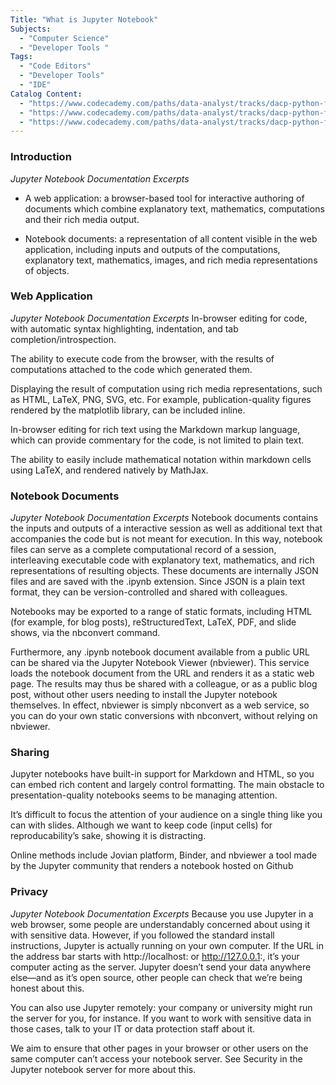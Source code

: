 ```yaml
---
Title: "What is Jupyter Notebook"
Subjects:
  - "Computer Science"
  - "Developer Tools "
Tags:
  - "Code Editors"
  - "Developer Tools"
  - "IDE"
Catalog Content:
  - "https://www.codecademy.com/paths/data-analyst/tracks/dacp-python-fundamentals/modules/dscp-getting-started-off-platform/articles/introducing-jupyter-notebook"
  - "https://www.codecademy.com/paths/data-analyst/tracks/dacp-python-fundamentals/modules/dscp-getting-started-off-platform/articles/setting-up-jupyter-notebook"
  - "https://www.codecademy.com/paths/data-analyst/tracks/dacp-python-fundamentals/modules/dscp-getting-started-off-platform/articles/getting-more-out-of-jupyter-notebook"
---
```


### Introduction
*Jupyter Notebook Documentation Excerpts*

- A web application: a browser-based tool for interactive authoring of documents which combine explanatory text, mathematics, computations and their rich media output.

- Notebook documents: a representation of all content visible in the web application, including inputs and outputs of the computations, explanatory text, mathematics, images, and rich media representations of objects.



### Web Application
*Jupyter Notebook Documentation Excerpts*
In-browser editing for code, with automatic syntax highlighting, indentation, and tab completion/introspection.

The ability to execute code from the browser, with the results of computations attached to the code which generated them.

Displaying the result of computation using rich media representations, such as HTML, LaTeX, PNG, SVG, etc. For example, publication-quality figures rendered by the matplotlib library, can be included inline.

In-browser editing for rich text using the Markdown markup language, which can provide commentary for the code, is not limited to plain text.

The ability to easily include mathematical notation within markdown cells using LaTeX, and rendered natively by MathJax.


### Notebook Documents
*Jupyter Notebook Documentation Excerpts*
Notebook documents contains the inputs and outputs of a interactive session as well as additional text that accompanies the code but is not meant for execution. In this way, notebook files can serve as a complete computational record of a session, interleaving executable code with explanatory text, mathematics, and rich representations of resulting objects. These documents are internally JSON files and are saved with the .ipynb extension. Since JSON is a plain text format, they can be version-controlled and shared with colleagues.

Notebooks may be exported to a range of static formats, including HTML (for example, for blog posts), reStructuredText, LaTeX, PDF, and slide shows, via the nbconvert command.

Furthermore, any .ipynb notebook document available from a public URL can be shared via the Jupyter Notebook Viewer (nbviewer). This service loads the notebook document from the URL and renders it as a static web page. The results may thus be shared with a colleague, or as a public blog post, without other users needing to install the Jupyter notebook themselves. In effect, nbviewer is simply nbconvert as a web service, so you can do your own static conversions with nbconvert, without relying on nbviewer.

### Sharing
Jupyter notebooks have built-in support for Markdown and HTML, so you can embed rich content and largely control formatting. The main obstacle to presentation-quality notebooks seems to be managing attention.

It’s difficult to focus the attention of your audience on a single thing like you can with slides.
Although we want to keep code (input cells) for reproducability’s sake, showing it is distracting.

Online methods include Jovian platform, Binder, and nbviewer a tool made by the Jupyter community that renders a notebook hosted on Github

### Privacy
*Jupyter Notebook Documentation Excerpts*
Because you use Jupyter in a web browser, some people are understandably concerned about using it with sensitive data. However, if you followed the standard install instructions, Jupyter is actually running on your own computer. If the URL in the address bar starts with http://localhost: or http://127.0.0.1:, it’s your computer acting as the server. Jupyter doesn’t send your data anywhere else—and as it’s open source, other people can check that we’re being honest about this.

You can also use Jupyter remotely: your company or university might run the server for you, for instance. If you want to work with sensitive data in those cases, talk to your IT or data protection staff about it.

We aim to ensure that other pages in your browser or other users on the same computer can’t access your notebook server. See Security in the Jupyter notebook server for more about this.
